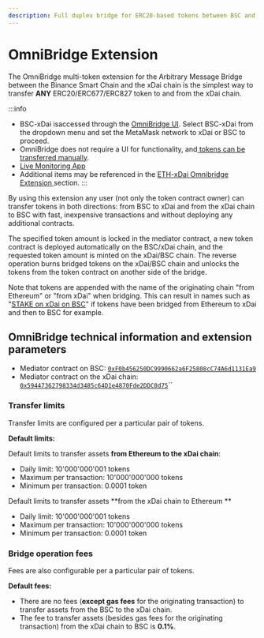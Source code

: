 ```yaml
---
description: Full duplex bridge for ERC20-based tokens between BSC and xDai
---
```


# OmniBridge Extension

The OmniBridge multi-token extension for the Arbitrary Message Bridge between the Binance Smart Chain and the xDai chain is the simplest way to transfer **ANY** ERC20/ERC677/ERC827 token to and from the xDai chain.

:::info
* BSC-xDai isaccessed through the [OmniBridge UI](https://omni.xdaichain.com/bridge). Select BSC-xDai from the dropdown menu and set the MetaMask network to xDai or BSC to proceed.
* OmniBridge does not require a UI for functionality, and[ tokens can be transferred manually](manual-tokens-transfer.md).
* [Live Monitoring App](https://alm-bsc-xdai.herokuapp.com)
* Additional items may be referenced in the [ETH-xDai Omnibridge Extension ](../../eth-xdai-amb-bridge/multi-token-extension/)section.
:::

By using this extension any user (not only the token contract owner) can transfer tokens in both directions: from BSC to xDai and from the xDai chain to BSC with fast, inexpensive transactions and without deploying any additional contracts.

The specified token amount is locked in the mediator contract, a new token contract is deployed automatically on the BSC/xDai chain, and the requested token amount is minted on the xDai/BSC chain. The reverse operation burns bridged tokens on the xDai/BSC chain and unlocks the tokens from the token contract on another side of the bridge.

Note that tokens are appended with the name of the originating chain "from Ethereum" or "from xDai" when bridging. This can result in names such as "[STAKE on xDai on BSC](https://www.bscscan.com/token/0x24e5cf4a0577563d4e7761d14d53c8d0b504e337)" if tokens have been bridged from Ethereum to xDai and then to BSC for example.

## OmniBridge technical information and extension parameters

* Mediator contract on BSC: [`0xF0b456250DC9990662a6F25808cC74A6d1131Ea9`](https://bscscan.com/address/0xF0b456250DC9990662a6F25808cC74A6d1131Ea9)
* Mediator contract on the xDai chain: [`0x59447362798334d3485c64D1e4870Fde2DDC0d75`](https://blockscout.com/xdai/mainnet/address/0x59447362798334d3485c64D1e4870Fde2DDC0d75/transactions)``

### Transfer limits

Transfer limits are configured per a particular pair of tokens.

**Default limits:**

Default limits to transfer assets **from Ethereum to the xDai chain**:

* Daily limit: 10'000'000'001 tokens
* Maximum per transaction: 10'000'000'000 tokens
* Minimum per transaction: 0.0001 token

Default limits to transfer assets **from the xDai chain to Ethereum **

* Daily limit: 10'000'000'001 tokens
* Maximum per transaction: 10'000'000'000 tokens
* Minimum per transaction: 0.0001 token

### Bridge operation fees

Fees are also configurable per a particular pair of tokens.

**Default fees:**

* There are no fees (**except gas fees** for the originating transaction) to transfer assets from the BSC to the xDai chain.
* The fee to transfer assets (besides gas fees for the originating transaction) from the xDai chain to BSC is **0.1%**.

